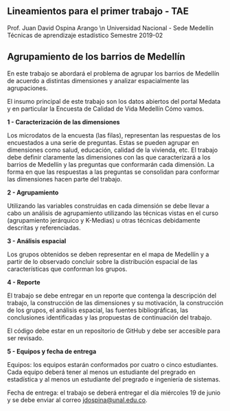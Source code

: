 ## Lineamientos para el primer trabajo - TAE ## 

Prof. Juan David Ospina Arango \n
Universidad Nacional - Sede Medellín
Técnicas de aprendizaje estadístico
Semestre 2019-02

## Agrupamiento de los barrios de Medellín
En este trabajo se abordará el problema de agrupar los barrios de Medellín de acuerdo a distintas dimensiones y analizar espacialmente las agrupaciones.

El insumo principal de este trabajo son los datos abiertos del portal Medata y en particular la Encuesta de Calidad de Vida Medellín Cómo vamos.

**1 - Caracterización de las dimensiones**

Los microdatos de la encuesta (las filas), representan las respuestas de los encuestados a una serie de preguntas. Estas se pueden agrupar en dimensiones como salud, educación, calidad de la vivienda, etc. El trabajo debe definir claramente las dimensiones con las que caracterizará a los barrios de Medellín y las preguntas que conformarán cada dimensión. La forma en que las respuestas a las preguntas se consolidan para conformar las dimensiones hacen parte del trabajo.

**2 - Agrupamiento**

Utilizando las variables construidas en cada dimensión se debe llevar a cabo un análisis de agrupamiento utilizando las técnicas vistas en el curso (agrupamiento jerárquico y K-Medias) u otras técnicas debidamente descritas y referenciadas.

**3 - Análisis espacial**

Los grupos obtenidos se deben representar en el mapa de Medellín y a partir de lo observado concluir sobre la distribución espacial de las características que conforman los grupos.

**4 - Reporte**

El trabajo se debe entregar en un reporte que contenga la descripción del trabajo, la construcción de las dimensiones y su motivación, la construcción de los grupos, el análisis espacial, las fuentes bibliográficas, las conclusiones identificadas y las propuestas de continuación del trabajo.

El código debe estar en un repositorio de GitHub y debe ser accesible para ser revisado.

**5 - Equipos y fecha de entrega**

Equipos: los equipos estarán conformados por cuatro o cinco estudiantes. Cada equipo deberá tener al menos un estudiante del pregrado en estadística y al menos un estudiante del pregrado e ingeniería de sistemas.

Fecha de entrega: el trabajo se deberá entregar el día miércoles 19 de junio y se debe enviar al correo jdospina@unal.edu.co.
